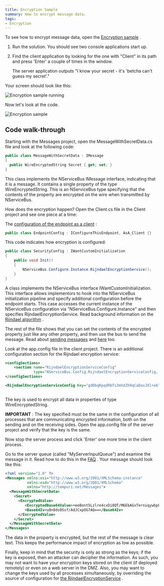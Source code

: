 ```yaml
---
title: Encryption Sample
summary: How to encrypt message data.
tags:
- Encryption
---
```


To see how to encrypt message data, open the [Encryption sample](https://github.com/Particular/NServiceBus/tree/3.3.8/Samples/Encryption)
.

1.  Run the solution.
     You should see two console applications start up.
2.  Find the client application by looking for the one with "Client" in its path and press 'Enter' a couple of times in the window.

     The server application outputs "I know your secret - it's 'betcha can't guess my secret'."

Your screen should look like this:

![Encryption sample running](encryption_running.png "Encryption sample running")

Now let's look at the code.

![Encryption sample](encryption.png "Encryption sample")

Code walk-through
-----------------

Starting with the Messages project, open the MessageWithSecretData.cs file and look at the following code:


```C#
public class MessageWithSecretData : IMessage
{
  public WireEncryptedString Secret { get; set; }
}
```

 This class implements the NServiceBus IMessage interface, indicating that it is a message. It contains a single property of the type WireEncryptedString. This is an NServiceBus type specifying that the contents of the property are encrypted on the wire when transmitted by NServiceBus.

How does the encryption happen? Open the Client.cs file in the Client project and see one piece at a time:

The [configuration of the endpoint as a client](the-nservicebus-host.md) :


```C#
public class EndpointConfig : IConfigureThisEndpoint, AsA_Client {}
```

 This code indicates how encryption is configured:


```C#
public class SecurityConfig : IWantCustomInitialization
{
    public void Init()
    {
        NServiceBus.Configure.Instance.RijndaelEncryptionService();
    }
}
```

 A class implements the NServiceBus interface IWantCustomInitialization. This interface allows implementors to hook into the NServiceBus initialization pipeline and specify additional configuration before the endpoint starts. This case accesses the current instance of the NServiceBus configuration via "NServiceBus.Configure.Instance" and then specifies RijndaelEncryptionService. Read background information on the
[Rijndael algorithm](http://en.wikipedia.org/wiki/Advanced_Encryption_Standard) .

The rest of the file shows that you can set the contents of the encrypted property just like any other property, and then use the bus to send the message. Read about [sending messages](how-do-i-send-a-message.md) and
[here](how-do-i-specify-store-forward-for-a-message) too.

Look at the app.config file in the client project. There is an additional configuration section for the Rijndael encryption service:


```XML
<configSections>
	<section name="RijndaelEncryptionServiceConfig" 
             type="NServiceBus.Config.RijndaelEncryptionServiceConfig, NServiceBus.Core"/>
</configSections>

<RijndaelEncryptionServiceConfig Key="gdDbqRpqdRbTs3mhdZh9qCaDaxJXl+e6"/>
  
```

 The key is used to encrypt all data in properties of type WireEncryptedString.

**IMPORTANT** : The key specified must be the same in the configuration of all processes that are communicating encrypted information, both on the sending and on the receiving sides. Open the app.config file of the server project and verify that the key is the same.

Now stop the server process and click 'Enter' one more time in the client process.

Go to the server queue (called "MyServerInputQueue") and examine the message in it. Read how to do this in the
[FAQ](how-can-i-see-the-queues-and-messages-on-a-machine.md) . Your message should look like this:


```XML
<?xml version="1.0" ?>
<Messages xmlns:xsi="http://www.w3.org/2001/XMLSchema-instance"
          xmlns:xsd="http://www.w3.org/2001/XMLSchema" 
          xmlns="http://tempuri.net/Messages">
  <MessageWithSecretData>
    <Secret>
      <EncryptedValue>
         <EncryptedBase64Value>+eeBont5Lzlre4cxDi8QT/M6EbAGxTerniqywbpLBVA=</EncryptedBase64Value>
         <Base64Iv>u8n8ds0Ssf/AdJCxpOG7AQ==</Base64Iv>
      </EncryptedValue>
    </Secret>
  </MessageWithSecretData>
</Messages>
```

The data in the property is encrypted, but the rest of the message is clear text. This keeps the performance impact of encryption as low as possible.

Finally, keep in mind that the security is only as strong as the keys; if the key is exposed, then an attacker can decipher the information. As such, you may not want to have your encryption keys stored on the client (if deployed remotely) or even on a web server in the DMZ. Also, you may want to change the keys used by all processes simultaneously, by overriding the source of configuration for [the RijndaelEncryptionService](customizing-nservicebus-configuration.md) .

